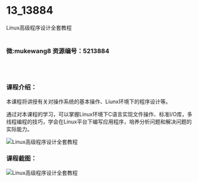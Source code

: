 # 13_13884
Linux高级程序设计全套教程
<br/></br>
<h3>微:mukewang8 资源编号：5213884</h3>
<br/></br>
<h3>课程介绍：</h3>
<p>本课程将讲授有关对操作系统的基本操作、Liunx环境下的程序设计等。</p>
<p>通过对本课程的学习，可以掌握<a title="查看与 Linux 相关的文章" target="_blank">Linux</a>环境下C语言实现文件操作、标准I/O库，多线程编程的技巧，学会在<a title="查看与 Linux 相关的文章" target="_blank">Linux</a>平台下编写应用程序，培养分析问题和解决问题的实际能力。</p>
<p><img src="https://www.ko996.com/wp-content/uploads/img/2020/06/1-73-300x197.png" alt="Linux高级程序设计全套教程"></p>
<div class="info-desc">
<h3>课程截图：</h3>
<p><img src="https://www.ko996.com/wp-content/uploads/img/2020/06/2-80.png" alt="Linux高级程序设计全套教程"></p>


			
</div>
